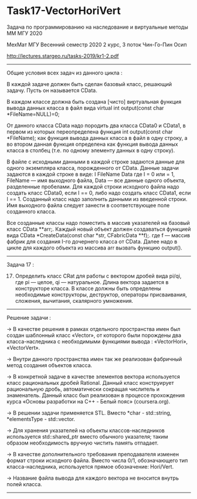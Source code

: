 # Task17-VectorHoriVert
Задача по программированию на наследование и виртуальные методы ММ МГУ 2020

МехМат МГУ
Весенний семестр 2020
2 курс, 3 поток
Чин-Го-Пин Осип

http://lectures.stargeo.ru/tasks-2019/kr1-2.pdf

-----------------------------------------------------------------------------------------

Общие условия всех задач из данного цикла : 

В каждой задаче должен быть сделан базовый класс, решающий задачу. Пусть он называется CData.

В каждом классе должна быть создана [чисто] виртуальная функция вывода данных класса в файл вида
virtual int output(const char *FileName=NULL)=0;

От данного класса CData надо породить два класса CData0 и CData1, в первом из которых переопределена функция
int output(const char *FileName);
как функция вывода данных класса в файл в одну строку, а во втором данная функция определена как функция вывода 
данных класса в столбец (т.е. по одному элементу данных в одну строку).

В файле с исходными данными в каждой строке задаются данные для одного экземпляра класса, порожденного от CData. 
Данные задачи задаются в каждой строке в виде:
I FileName Data
где I = 0 или = 1, FileName — имя выходного файла, Data — все данные одного объекта, разделенные пробелами.
Для каждой строки исходного файла надо создать класс CData0, если I == 0, либо надо создать класс CData1, 
если I == 1. Созданный класс надо заполнить данными из введенной строки. Имя выходного файла следует 
занести в соответствующее поле созданного класса.

Все созданные классы надо поместить в массив указателей на базовый класс CData **arr;.
Каждый новый объект должен создаваться функцией вида CData *CreateData(const char *str, CFabricData **f);.
где f — массив фабрик для создания I-го дочернего класса от CData.
Далее надо в цикле для каждого объекта из массива arr вызвать функцию output().

-----------------------------------------------------------------------------------------

Задача 17 :

17. Определить класс CRat для работы с вектором дробей вида pi/qi, где pi — целое, qi — натуральное. Длина вектора задается в конструкторе класса. В классе должны быть определены необходимые конструкторы, деструктор, операторы присваивания, сложения, вычитания, скалярного умножения.

-----------------------------------------------------------------------------------------

Решение задачи :

-> В качестве решения в рамках отдельного пространства имен был создан шаблонный класс «Vector», от которого были порождены два класса-наследника с необходимыми функциями вывода : «VectorHori», «VectorVert».

-> Внутри данного пространства имен так же реализован фабричный метод создания объектов класса. 

-> В конкретной задаче в качестве элементов вектора используется класс рациональных дробей Rational.  Данный класс конструирует рациональную дробь, автоматически сокращая числитель и знаменатель. 
Данный класс был реализован в процессе прохождения курса «Основы разработки на C++ - Белый пояс» (coursera.org).

-> В решении задачи применяется STL. Вместо *char - std::string, *elementsType - std::vector<elementsType>.

-> Для хранения указателей на объекты классов-наследников используется std::shared_ptr вместо обычного указателя; таким образом необходимость вручную чистить память отпадает.

-> В качестве дополнительного требования преподавателя изменен формат строки исходного файла. Вместо числа 0/1, обозначающего тип класса-наследника, используется прямое обозначение: Hori/Vert.

-> Название файла вывода для каждого вектора не вносится внутрь полей класса.

-----------------------------------------------------------------------------------------

